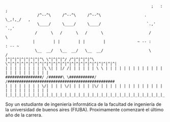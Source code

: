 
```
                                                                ;   :   ;                
              /^--^\     /^--^\     /^--^\                   .   \_,!,_/   ,             
              \____/     \____/     \____/                    `.,'     `.,'              
             /      \   /      \   /      \                    /         \               
            |        | |        | |        |              ~ -- :         : -- ~          
             \__  __/   \__  __/   \__  __/                    \         /               
|^|^|^|^|^|^|^|^\ \^|^|^|^/ /^|^|^|^|^\ \^|^|^|^|^|^|^|^|^|^|^|^|^|^|^|^|^|^|^|^|^|^|^|^|
| | | | | | | | |\ \| | |/ /| | | | | | \ \ | | | | | | | | | | | | | | | | | | | | | | |
################/ /######\ \###########/ /###############################################
| | | | | | | | \/| | | | \/| | | | | |\/ | | | | | | | | | | | | | | | | | | | | | | | |
|_|_|_|_|_|_|_|_|_|_|_|_|_|_|_|_|_|_|_|_|_|_|_|_|_|_|_|_|_|_|_|_|_|_|_|_|_|_|_|_|_|_|_|_|
```

Soy un estudiante de ingeniería informática de la facultad de ingeniería de la universidad de buenos aires (FIUBA). Proximamente comenzaré el último año de la carrera.

<!--
**JulianGCalderon/JulianGCalderon** is a ✨ _special_ ✨ repository because its `README.md` (this file) appears on your GitHub profile.

Here are some ideas to get you started:

- 🔭 I’m currently working on ...
- 🌱 I’m currently learning ...
- 👯 I’m looking to collaborate on ...
- 🤔 I’m looking for help with ...
- 💬 Ask me about ...
- 📫 How to reach me: ...
- 😄 Pronouns: ...
- ⚡ Fun fact: ...
-->
